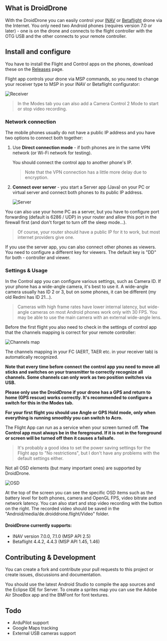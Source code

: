 ## What is DroidDrone

With the DroidDrone you can easily control your [INAV](https://github.com/iNavFlight/inav) or [Betaflight](https://github.com/betaflight/betaflight) drone via the Internet. You only need two Android phones (requires version 7.0 or later) - one is on the drone and connects to the flight controller with the OTG USB and the other connects to your remote controller.

## Install and configure

You have to install the Flight and Control apps on the phones, download these on the [Releases](https://github.com/IvanSchulz/DroidDrone/releases) page.

Flight app controls your drone via MSP commands, so you need to change your receiver type to MSP in your INAV or Betaflight configurator:

![Receiver](https://github.com/IvanSchulz/DroidDrone/blob/master/Resources/Screenshots/Scr_receiver.JPG?raw=true)

> In the Modes tab you can also add a Camera Control 2 Mode to start or stop video recording.

### Network connection

The mobile phones usually do not have a public IP address and you have two options to connect both together:
1. Use **Direct connection mode** - if both phones are in the same VPN network (or Wi-Fi network for testing).

   You should connect the control app to another phone's IP.
   > Note that the VPN connection has a little more delay due to encryption.
   
2. **Connect over server** - you start a Server app (Java) on your PC or virtual server and connect both phones to its public IP address.
   
   ![Server](https://github.com/IvanSchulz/DroidDrone/blob/master/Resources/Screenshots/Scr_server.JPG?raw=true)

You can also use your home PC as a server, but you have to configure port forwarding (default is 6286 / UDP) in your router and allow this port in the firewall first (and don't forget to turn off the sleep mode...).
> Of course, your router should have a public IP for it to work, but most internet providers give one.

If you use the server app, you can also connect other phones as viewers. You need to configure a different key for viewers. The default key is "DD" for both - controller and viewer.

### Settings & Usage

In the Control app you can configure various settings, such as Camera ID. If your phone has a wide-angle camera, it's best to use it. A wide-angle camera usually has ID 2 or 3, but on some phones, it can be different (my old Redmi has ID 21...).

> Cameras with high frame rates have lower internal latency, but wide-angle cameras on most Android phones work only with 30 FPS. You may be able to use the main camera with an external wide-angle lens.

Before the first flight you also need to check in the settings of control app that the channels mapping is correct for your remote controller:

![Channels map](https://github.com/IvanSchulz/DroidDrone/blob/master/Resources/Screenshots/Scr_channels_map.jpg?raw=true)

The channels mapping in your FC (AERT, TAER etc. in your receiver tab) is automatically recognized.

**Note that every time before connect the control app you need to move all sticks and switches on your transmitter to correctly recognize all channels. Some channels can only work as two position switches via USB.**

**Please only use the DroidDrone if your drone has a GPS and return to home (GPS rescue) works correctly. It's recommended to configure a switch for this in the Modes tab.**

**For your first flight you should use Angle or GPS Hold mode, only when everything is running smoothly you can switch to Acro.**

The Flight App can run as a service when your screen turned off.
**The Control app must always be in the foreground. If it is not in the foreground or screen will be turned off then it causes a failsafe.**

> It's probably a good idea to set the power saving settings for the Flight app to "No restrictions", but I don't have any problems with the default settings either.

Not all OSD elements (but many important ones) are supported by DroidDrone.

![OSD](https://github.com/IvanSchulz/DroidDrone/blob/master/Resources/Screenshots/Scr_osd.jpg?raw=true)

At the top of the screen you can see the specific OSD items such as the battery level for both phones, camera and OpenGL FPS, video bitrate and network latency. You can also start and stop video recording with the button on the right.
The recorded video should be saved in the "Android/media/de.droiddrone.flight/Video" folder.

#### DroidDrone currently supports:

* INAV version 7.0.0, 7.1.0 (MSP API 2.5)
* Betaflight 4.4.2, 4.4.3 (MSP API 1.45, 1.46)

## Contributing & Development

You can create a fork and contribute your pull requests to this project or create issues, discussions and documentation.

You should use the latest Android Studio to compile the app sources and the Eclipse IDE for Server.
To create a sprites map you can use the Adobe Air ShoeBox app and the BMFont for font textures.

## Todo
* ArduPilot support
* Google Maps tracking
* External USB cameras support
